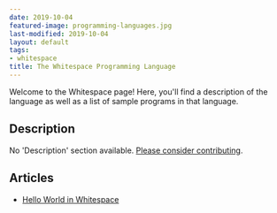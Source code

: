 ```yaml
---
date: 2019-10-04
featured-image: programming-languages.jpg
last-modified: 2019-10-04
layout: default
tags:
- whitespace
title: The Whitespace Programming Language
---
```


Welcome to the Whitespace page! Here, you'll find a description of the language as well as a list of sample programs in that language.

## Description

No 'Description' section available. [Please consider contributing](https://github.com/TheRenegadeCoder/sample-programs-website).

## Articles

- [Hello World in Whitespace](https://sampleprograms.io/projects/hello-world/whitespace)